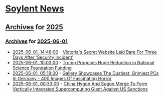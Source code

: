 # [Soylent News](../../../README.md)

## [Archives](../../index.md) for [2025](../index.md)

### [Archives](../../index.md) for [2025-06-01](index.md)

* [2025-06-01, 14:48:00](https://soylentnews.org/article.pl?sid=25/05/30/198205&from=rss) - [Victoria's Secret Website Laid Bare For Three Days After 'Security Incident'](https://soylentnews.org/article.pl?sid=25/05/30/198205&from=rss)
* [2025-06-01, 10:03:00](https://soylentnews.org/article.pl?sid=25/05/31/1552206&from=rss) - [Trump Proposes Huge Reduction in National Science Foundation Funding](https://soylentnews.org/article.pl?sid=25/05/31/1552206&from=rss)
* [2025-06-01, 05:18:00](https://soylentnews.org/article.pl?sid=25/05/30/1851210&from=rss) - [Gallery Showcases The Dustiest, Grimiest PCs In Germany - 400 Images Of Fascinating Horror](https://soylentnews.org/article.pl?sid=25/05/30/1851210&from=rss)
* [2025-06-01, 00:33:00](https://soylentnews.org/article.pl?sid=25/05/30/1846202&from=rss) - [China Hygon And Sugon Merge To Form Vertically Integrated Supercomputing Giant Against US Sanctions](https://soylentnews.org/article.pl?sid=25/05/30/1846202&from=rss)
